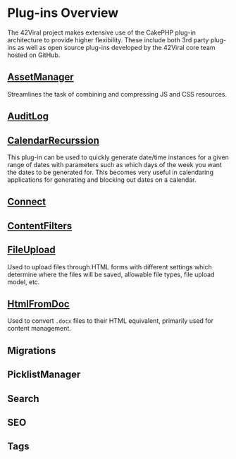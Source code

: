 # Plug-ins Overview

The 42Viral project makes extensive use of the CakePHP plug-in architecture to provide higher flexibility. These include
both 3rd party plug-ins as well as open source plug-ins developed by the 42Viral core team hosted on GitHub.

## [AssetManager](/docs/developer-plugins-asset_manager)
Streamlines the task of combining and compressing JS and CSS resources.

## [AuditLog](/docs/developer-plugins-audit_log)

## [CalendarRecurssion](/docs/developer-plugins-calendar_recurssion)
This plug-in can be used to quickly generate date/time instances for a given range of dates with parameters such as
which days of the week you want the dates to be generated for. This becomes very useful in calendaring applications
for generating and blocking out dates on a calendar.

## [Connect](/docs/developer-plugins-connect)

## [ContentFilters](/docs/developer-plugins-content_filters)

## [FileUpload](/docs/developer-plugins-file_upload)
Used to upload files through HTML forms with different settings which determine where the files will be saved, allowable
file types, file upload model, etc.

## [HtmlFromDoc](/docs/developer-plugins-html_from_doc)
Used to convert `.docx` files to their HTML equivalent, primarily used for content management.

## Migrations

## PicklistManager

## Search

## SEO

## Tags
